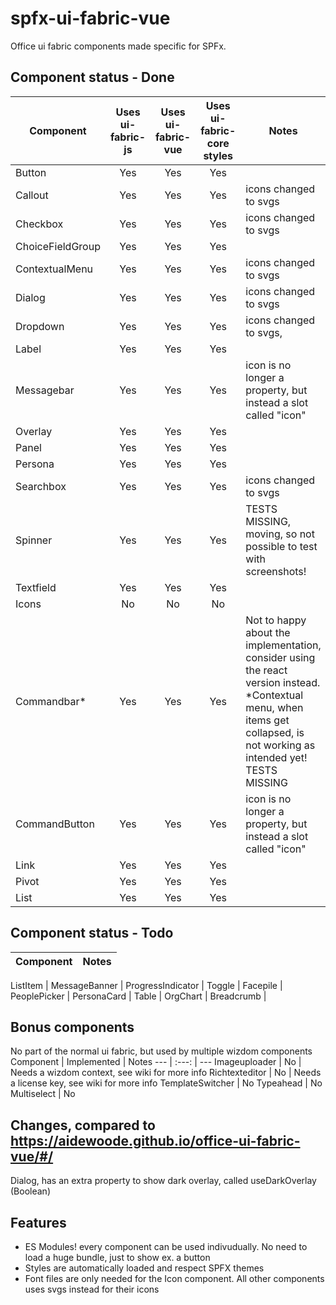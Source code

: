 # spfx-ui-fabric-vue
Office ui fabric components made specific for SPFx.

## Component status - Done
Component        | Uses ui-fabric-js | Uses ui-fabric-vue | Uses ui-fabric-core styles  | Notes
 ---             | :---:             | :---:              | :---:                       | ---
Button           | Yes               | Yes                | Yes                      
Callout          | Yes               | Yes                | Yes                         | icons changed to svgs
Checkbox         | Yes               | Yes                | Yes                         | icons changed to svgs
ChoiceFieldGroup | Yes               | Yes                | Yes 
ContextualMenu   | Yes               | Yes                | Yes                         | icons changed to svgs
Dialog           | Yes               | Yes                | Yes                         | icons changed to svgs
Dropdown         | Yes               | Yes                | Yes                         | icons changed to svgs, 
Label            | Yes               | Yes                | Yes                         | 
Messagebar       | Yes               | Yes                | Yes                         | icon is no longer a property, but instead a slot called "icon"
Overlay          | Yes               | Yes                | Yes                         | 
Panel            | Yes               | Yes                | Yes                         | 
Persona          | Yes               | Yes                | Yes                         | 
Searchbox        | Yes               | Yes                | Yes                         | icons changed to svgs
Spinner          | Yes               | Yes                | Yes                         | TESTS MISSING, moving, so not possible to test with screenshots!
Textfield        | Yes               | Yes                | Yes                         | 
Icons            | No                | No                 | No                          |
Commandbar*      | Yes               | Yes                | Yes                         | Not to happy about the implementation, consider using the react version instead. *Contextual menu, when items get collapsed, is not working as intended yet! TESTS MISSING
CommandButton    | Yes               | Yes                | Yes                         | icon is no longer a property, but instead a slot called "icon"
Link             | Yes               | Yes                | Yes                         | 
Pivot            | Yes               | Yes                | Yes                         | 
List             | Yes               | Yes                | Yes                         |

## Component status - Todo
Component         | Notes
 ---              | ---

ListItem          | 
MessageBanner     | 
ProgressIndicator | 
Toggle            | 
Facepile          |
PeoplePicker      |
PersonaCard       |
Table             |
OrgChart          | 
Breadcrumb        | 

## Bonus components
No part of the normal ui fabric, but used by multiple wizdom components
Component        | Implemented | Notes
---              | :---:       | ---
Imageuploader    | No          | Needs a wizdom context, see wiki for more info
Richtexteditor   | No          | Needs a license key, see wiki for more info
TemplateSwitcher | No
Typeahead        | No
Multiselect      | No

## Changes, compared to https://aidewoode.github.io/office-ui-fabric-vue/#/
Dialog, has an extra property to show dark overlay, called useDarkOverlay (Boolean)

## Features
 - ES Modules! every component can be used indivudually. No need to load a huge bundle, just to show ex. a button
 - Styles are automatically loaded and respect SPFX themes
 - Font files are only needed for the Icon component. All other components uses svgs instead for their icons